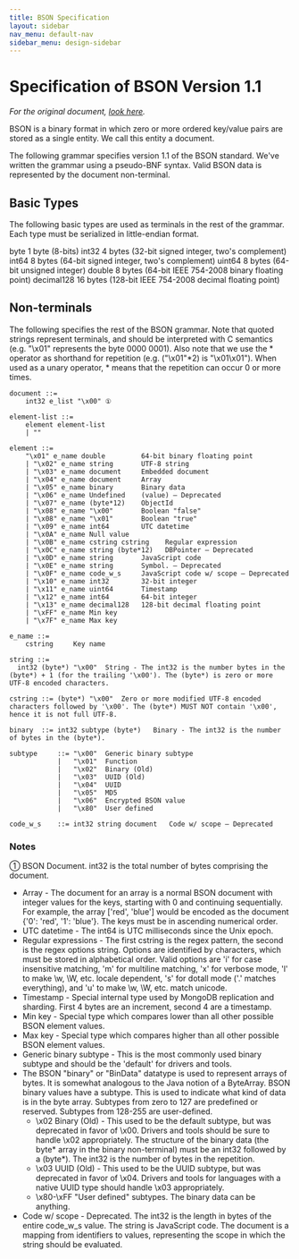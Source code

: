 ```yaml
---
title: BSON Specification
layout: sidebar
nav_menu: default-nav
sidebar_menu: design-sidebar
---
```

# Specification of BSON Version 1.1

_For the original document, [look here](https://bsonspec.org/spec.html)._

BSON is a binary format in which zero or more ordered key/value pairs are stored as a single entity. We call this entity a document.

The following grammar specifies version 1.1 of the BSON standard. We've written the grammar using a pseudo-BNF syntax. Valid BSON data is represented by the document non-terminal.


## Basic Types

The following basic types are used as terminals in the rest of the grammar. Each type must be serialized in little-endian format.

byte 	  1 byte (8-bits)
int32 	4 bytes (32-bit signed integer, two's complement)
int64 	8 bytes (64-bit signed integer, two's complement)
uint64 	8 bytes (64-bit unsigned integer)
double 	8 bytes (64-bit IEEE 754-2008 binary floating point)
decimal128 	16 bytes (128-bit IEEE 754-2008 decimal floating point)


## Non-terminals

The following specifies the rest of the BSON grammar. Note that quoted strings represent terminals, and should be interpreted with C semantics (e.g. "\x01" represents the byte 0000 0001). Also note that we use the * operator as shorthand for repetition (e.g. ("\x01"*2) is "\x01\x01"). When used as a unary operator, * means that the repetition can occur 0 or more times.

```
document ::=
    int32 e_list "\x00" ①

element-list ::=
    element element-list 	
	| "" 	

element ::=
    "\x01" e_name double 	     64-bit binary floating point
	| "\x02" e_name string 	     UTF-8 string
	| "\x03" e_name document     Embedded document
	| "\x04" e_name document     Array
	| "\x05" e_name binary 	     Binary data
	| "\x06" e_name Undefined    (value) — Deprecated
	| "\x07" e_name (byte*12)    ObjectId
	| "\x08" e_name "\x00" 	     Boolean "false"
	| "\x08" e_name "\x01" 	     Boolean "true"
	| "\x09" e_name int64        UTC datetime
	| "\x0A" e_name Null value
	| "\x0B" e_name cstring cstring    Regular expression
	| "\x0C" e_name string (byte*12)   DBPointer — Deprecated
	| "\x0D" e_name string       JavaScript code
	| "\x0E" e_name string       Symbol. — Deprecated
	| "\x0F" e_name code_w_s     JavaScript code w/ scope — Deprecated
	| "\x10" e_name int32        32-bit integer
	| "\x11" e_name uint64       Timestamp
	| "\x12" e_name int64        64-bit integer
	| "\x13" e_name decimal128   128-bit decimal floating point
	| "\xFF" e_name Min key
	| "\x7F" e_name Max key

e_name ::=
    cstring 	Key name

string ::=
  int32 (byte*) "\x00"	String - The int32 is the number bytes in the (byte*) + 1 (for the trailing '\x00'). The (byte*) is zero or more UTF-8 encoded characters.

cstring ::= (byte*) "\x00" 	Zero or more modified UTF-8 encoded characters followed by '\x00'. The (byte*) MUST NOT contain '\x00', hence it is not full UTF-8.

binary 	::= int32 subtype (byte*) 	Binary - The int32 is the number of bytes in the (byte*).

subtype 	::= "\x00" 	Generic binary subtype
        	| 	"\x01" 	Function
        	| 	"\x02" 	Binary (Old)
        	| 	"\x03" 	UUID (Old)
        	| 	"\x04" 	UUID
        	| 	"\x05" 	MD5
        	| 	"\x06" 	Encrypted BSON value
        	| 	"\x80" 	User defined

code_w_s 	::= int32 string document 	Code w/ scope — Deprecated
```


### Notes
① BSON Document. int32 is the total number of bytes comprising the document.
* Array - The document for an array is a normal BSON document with integer values for the keys, starting with 0 and continuing sequentially. For example, the array ['red', 'blue'] would be encoded as the document {'0': 'red', '1': 'blue'}. The keys must be in ascending numerical order.
* UTC datetime - The int64 is UTC milliseconds since the Unix epoch.
* Regular expressions - The first cstring is the regex pattern, the second is the regex options string. Options are identified by characters, which must be stored in alphabetical order. Valid options are 'i' for case insensitive matching, 'm' for multiline matching, 'x' for verbose mode, 'l' to make \w, \W, etc. locale dependent, 's' for dotall mode ('.' matches everything), and 'u' to make \w, \W, etc. match unicode.
* Timestamp - Special internal type used by MongoDB replication and sharding. First 4 bytes are an increment, second 4 are a timestamp.
* Min key - Special type which compares lower than all other possible BSON element values.
* Max key - Special type which compares higher than all other possible BSON element values.
* Generic binary subtype - This is the most commonly used binary subtype and should be the 'default' for drivers and tools.
* The BSON "binary" or "BinData" datatype is used to represent arrays of bytes. It is somewhat analogous to the Java notion of a ByteArray. BSON binary values have a subtype. This is used to indicate what kind of data is in the byte array. Subtypes from zero to 127 are predefined or reserved. Subtypes from 128-255 are user-defined.
  * \x02 Binary (Old) - This used to be the default subtype, but was deprecated in favor of \x00. Drivers and tools should be sure to handle \x02 appropriately. The structure of the binary data (the byte* array in the binary non-terminal) must be an int32 followed by a (byte*). The int32 is the number of bytes in the repetition.
  * \x03 UUID (Old) - This used to be the UUID subtype, but was deprecated in favor of \x04. Drivers and tools for languages with a native UUID type should handle \x03 appropriately.
  * \x80-\xFF "User defined" subtypes. The binary data can be anything.
* Code w/ scope - Deprecated. The int32 is the length in bytes of the entire code_w_s value. The string is JavaScript code. The document is a mapping from identifiers to values, representing the scope in which the string should be evaluated.

<!--
#### Example 1
```
( a => 1, b => 2 )

doc-len
  0x10 'a' 0x00 1
  0x10 'b' 0x00 2
0x00
```

#### Example 2
```
( q => (b => 2) )

doc-len
  0x03 'q' 0x00
    subdoc-len
      0x10 'b' 0x00 2
    0x00
0x00
```

#### Example 3
```
( a => [ 'p', 'q'] )

doc-len
  0x04 'a' 0x00
    subdoc-len
      0x02 '0' 0x00 str-len 'p' 0x00
      0x02 '1' 0x00 str-len 'q' 0x00
    0x00
0x00
```

#### Example 4
Not possible?
```
( a => [ 'p', q => 'x'] )
( a => [ p => 'r', q => 'x'] )
( a => [ 'p', [ 12, 13, 14]] )
```

# Mapping of Raku types to BSON

Keys with values as is used for a document could be represented by a **Hash**. That would be the easiest way to implement them. The problem is however, that the sequence of keys may not be altered the way a Hash does. So the next possible representation would be a **List** of **Pair**
-->
